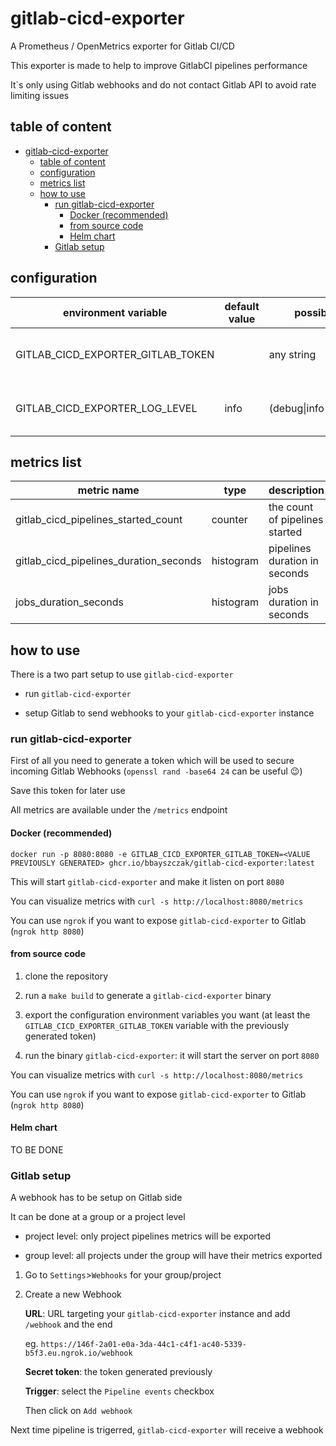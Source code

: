 # gitlab-cicd-exporter

A Prometheus / OpenMetrics exporter for Gitlab CI/CD

This exporter is made to help to improve GitlabCI pipelines performance

It`s only using Gitlab webhooks and do not contact Gitlab API to avoid rate limiting issues

## table of content

- [gitlab-cicd-exporter](#gitlab-cicd-exporter)
  - [table of content](#table-of-content)
  - [configuration](#configuration)
  - [metrics list](#metrics-list)
  - [how to use](#how-to-use)
    - [run gitlab-cicd-exporter](#run-gitlab-cicd-exporter)
      - [Docker (recommended)](#docker-recommended)
      - [from source code](#from-source-code)
      - [Helm chart](#helm-chart)
    - [Gitlab setup](#gitlab-setup)

## configuration

| environment variable              | default value | possible values               | description                      |
|-----------------------------------|---------------|-------------------------------|----------------------------------|
| GITLAB_CICD_EXPORTER_GITLAB_TOKEN |               | any string                    | the token set to Gitlab webhooks |
| GITLAB_CICD_EXPORTER_LOG_LEVEL    | info          | (debug\|info\|warning\|error) | gitlab-cicd-exporter log level   |

## metrics list

| metric name                            | type      | description                    |
|----------------------------------------|-----------|--------------------------------|
| gitlab_cicd_pipelines_started_count    | counter   | the count of pipelines started |
| gitlab_cicd_pipelines_duration_seconds | histogram | pipelines duration in seconds  |
| jobs_duration_seconds                  | histogram | jobs duration in seconds       |

## how to use

There is a two part setup to use `gitlab-cicd-exporter`

- run `gitlab-cicd-exporter`

- setup Gitlab to send webhooks to your `gitlab-cicd-exporter` instance

### run gitlab-cicd-exporter

First of all you need to generate a token which will be used to secure incoming Gitlab Webhooks (`openssl rand -base64 24` can be useful :wink:)

Save this token for later use

All metrics are available under the `/metrics` endpoint

#### Docker (recommended)

`docker run -p 8080:8080 -e GITLAB_CICD_EXPORTER_GITLAB_TOKEN=<VALUE PREVIOUSLY GENERATED> ghcr.io/bbayszczak/gitlab-cicd-exporter:latest`

This will start `gitlab-cicd-exporter` and make it listen on port `8080`

You can visualize metrics with `curl -s http://localhost:8080/metrics`

You can use `ngrok` if you want to expose `gitlab-cicd-exporter` to Gitlab (`ngrok http 8080`)

#### from source code

1. clone the repository

2. run a `make build` to generate a `gitlab-cicd-exporter` binary

3. export the configuration environment variables you want (at least the `GITLAB_CICD_EXPORTER_GITLAB_TOKEN` variable with the previously generated token)

4. run the binary `gitlab-cicd-exporter`: it will start the server on port `8080`

You can visualize metrics with `curl -s http://localhost:8080/metrics`

You can use `ngrok` if you want to expose `gitlab-cicd-exporter` to Gitlab (`ngrok http 8080`)

#### Helm chart

TO BE DONE

### Gitlab setup

A webhook has to be setup on Gitlab side

It can be done at a group or a project level

- project level: only project pipelines metrics will be exported

- group level: all projects under the group will have their metrics exported

1. Go to `Settings`>`Webhooks` for your group/project

2. Create a new Webhook

    **URL**: URL targeting your `gitlab-cicd-exporter` instance and add `/webhook` and the end

    eg. `https://146f-2a01-e0a-3da-44c1-c4f1-ac40-5339-b5f3.eu.ngrok.io/webhook`

    **Secret token**: the token generated previously

    **Trigger**: select the `Pipeline events` checkbox

    Then click on `Add webhook`

Next time pipeline is trigerred, `gitlab-cicd-exporter` will receive a webhook
